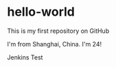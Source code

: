 hello-world
===========

This is my first repository on GitHub

I'm from Shanghai, China. I'm 24!

Jenkins Test
